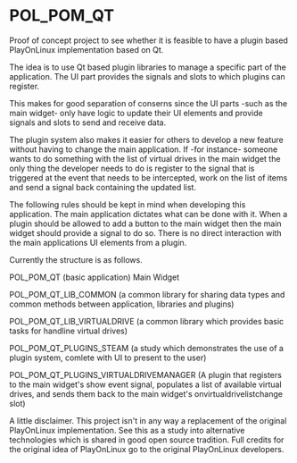 # POL_POM_QT
Proof of concept project to see whether it is feasible to have a plugin based PlayOnLinux implementation based on Qt.

The idea is to use Qt based plugin libraries to manage a specific part of the application. The UI part provides the signals and slots to which plugins can register.

This makes for good separation of conserns since the UI parts -such as the main widget- only have logic to update their UI elements and provide signals and slots to send and receive data.

The plugin system also makes it easier for others to develop a new feature without having to change the main application. If -for instance- someone wants to do something with the list of virtual drives in the main widget the only thing the developer needs to do is register to the signal that is triggered at the event that needs to be intercepted, work on the list of items and send a signal back containing the updated list.

The following rules should be kept in mind when developing this application.
The main application dictates what can be done with it. When a plugin should be allowed to add a button to the main widget then the main widget should provide a signal to do so. There is no direct interaction with the main applications UI elements from a plugin.

Currently the structure is as follows.

POL_POM_QT 
  (basic application)
  Main Widget
  
POL_POM_QT_LIB_COMMON
  (a common library for sharing data types and common methods between application, libraries and plugins)

POL_POM_QT_LIB_VIRTUALDRIVE 
  (a common library which provides basic tasks for handline virtual drives)

POL_POM_QT_PLUGINS_STEAM
  (a study which demonstrates the use of a plugin system, comlete with UI to present to the user)
  
POL_POM_QT_PLUGINS_VIRTUALDRIVEMANAGER
  (A plugin that registers to the main widget's show event signal, populates a list of available virtual drives, and sends them back to the main widget's onvirtualdrivelistchange slot)

A little disclaimer. This project isn't in any way a replacement of the original PlayOnLinux implementation. See this as a study into alternative technologies which is shared in good open source tradition. Full credits for the original idea of PlayOnLinux go to the original PlayOnLinux developers. 
